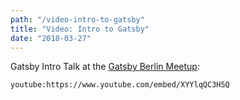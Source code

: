 ```yaml
---
path: "/video-intro-to-gatsby"
title: "Video: Intro to Gatsby"
date: "2018-03-27"
---
```


Gatsby Intro Talk at the [Gatsby Berlin Meetup](https://www.meetup.com/gatsbyjs/):

`youtube:https://www.youtube.com/embed/XYYlqQC3H5Q`
